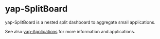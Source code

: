 # yap-SplitBoard

yap-SplitBoard is a nested split dashboard to aggregate small applications.

See also [yap-Applications](/twitwi/yap-applications) for more information and applications.
